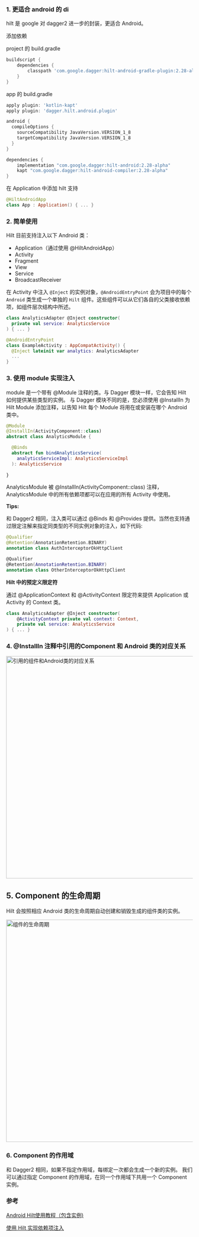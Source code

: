 ### 1. 更适合 android 的 di

hilt 是 google 对 dagger2 进一步的封装，更适合 Android。

添加依赖

project 的 build.gradle

```groovy
buildscript {
    dependencies {
        classpath 'com.google.dagger:hilt-android-gradle-plugin:2.28-alpha'
    }
}
```
app 的 build.gradle

```groovy
apply plugin: 'kotlin-kapt'
apply plugin: 'dagger.hilt.android.plugin'

android {
  compileOptions {
    sourceCompatibility JavaVersion.VERSION_1_8
    targetCompatibility JavaVersion.VERSION_1_8
  }
}

dependencies {
    implementation "com.google.dagger:hilt-android:2.28-alpha"
    kapt "com.google.dagger:hilt-android-compiler:2.28-alpha"
}
```

在 Application 中添加 hilt 支持

```kotlin
@HiltAndroidApp
class App : Application() { ... }
```

### 2. 简单使用

Hilt 目前支持注入以下 Android 类：

- Application（通过使用 @HiltAndroidApp）
- Activity
- Fragment
- View
- Service
- BroadcastReceiver

在 Activity 中注入 `@Inject` 的实例对象，`@AndroidEntryPoint` 会为项目中的每个 `Android` 类生成一个单独的 `Hilt` 组件。这些组件可以从它们各自的父类接收依赖项，如组件层次结构中所述。

```kotlin
class AnalyticsAdapter @Inject constructor(
  private val service: AnalyticsService
) { ... }

@AndroidEntryPoint
class ExampleActivity : AppCompatActivity() {
  @Inject lateinit var analytics: AnalyticsAdapter
  ...  
}
```

### 3. 使用 module 实现注入

module 是一个带有 @Module 注释的类。与 Dagger 模块一样，它会告知 Hilt 如何提供某些类型的实例。
与 Dagger 模块不同的是，您必须使用 @InstallIn 为 Hilt Module 添加注释，以告知 Hilt 每个 Module 将用在或安装在哪个 Android 类中。

```kotlin
@Module
@InstallIn(ActivityComponent::class)
abstract class AnalyticsModule {

  @Binds
  abstract fun bindAnalyticsService(
    analyticsServiceImpl: AnalyticsServiceImpl
  ): AnalyticsService
  
}
```

AnalyticsModule 被 @InstallIn(ActivityComponent::class) 注释，AnalyticsModule 中的所有依赖项都可以在应用的所有 Activity 中使用。

**Tips:**

和 Dagger2 相同，注入类可以通过 @Binds 和 @Provides 提供。当然也支持通过限定注解来指定同类型的不同实例对象的注入，如下代码:

```kotlin
@Qualifier
@Retention(AnnotationRetention.BINARY)
annotation class AuthInterceptorOkHttpClient

@Qualifier
@Retention(AnnotationRetention.BINARY)
annotation class OtherInterceptorOkHttpClient
```

**Hilt 中的预定义限定符**

通过 @ApplicationContext 和 @ActivityContext 限定符来提供 Application 或 Activity 的 Context 类。

```kotlin
class AnalyticsAdapter @Inject constructor(
    @ActivityContext private val context: Context,
    private val service: AnalyticsService
) { ... }
```
### 4. @InstallIn 注释中引用的Component 和 Android 类的对应关系

<img width="600" alt="引用的组件和Android类的对应关系" src="https://user-images.githubusercontent.com/17560388/151653701-f497f8e2-6cd5-4ab3-9d23-4663a199567d.png">

## 5. Component 的生命周期

Hilt 会按照相应 Android 类的生命周期自动创建和销毁生成的组件类的实例。

<img width="600" alt="组件的生命周期" src="https://user-images.githubusercontent.com/17560388/151653682-b8f52006-ad42-48a1-9932-467e6af3f694.png">

### 6. Component 的作用域

和 Dagger2 相同，如果不指定作用域，每绑定一次都会生成一个新的实例。
我们可以通过指定 Component 的作用域，在同一个作用域下共用一个 Component 实例。


### 参考

[Android Hilt使用教程（包含实例)](https://www.jianshu.com/p/f32beb3614e5)

[使用 Hilt 实现依赖项注入](https://developer.android.google.cn/training/dependency-injection/hilt-android?hl=zh-cn)
